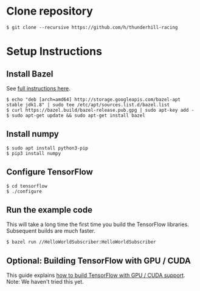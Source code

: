 # Clone repository

    $ git clone --recursive https://github.com/h/thunderhill-racing

# Setup Instructions

## Install Bazel

See [full instructions here](https://bazel.build/versions/master/docs/install.html#2-add-bazel-distribution-uri-as-a-package-source-one-time-setup).

    $ echo "deb [arch=amd64] http://storage.googleapis.com/bazel-apt stable jdk1.8" | sudo tee /etc/apt/sources.list.d/bazel.list
    $ curl https://bazel.build/bazel-release.pub.gpg | sudo apt-key add -
    $ sudo apt-get update && sudo apt-get install bazel

## Install numpy

    $ sudo apt install python3-pip
    $ pip3 install numpy

## Configure TensorFlow

    $ cd tensorflow
    $ ./configure

## Run the example code

This will take a long time the first time you build the TensorFlow libraries. Subsequent builds are much faster.

    $ bazel run //HelloWorldSubscriber:HelloWorldSubscriber

## Optional: Building TensorFlow with GPU / CUDA

This guide explains [how to build TensorFlow with GPU / CUDA support](https://alliseesolutions.wordpress.com/2016/09/08/install-gpu-tensorflow-from-sources-w-ubuntu-16-04-and-cuda-8-0-rc/). Note: We haven't tried this yet.

